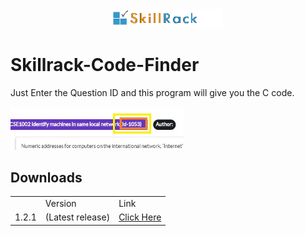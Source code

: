 
<div align="center">
    <img width=35% src="https://github.com/rishav394/Skillrack-Code-Finder/blob/master/Images/logo.gif">
</div>

# Skillrack-Code-Finder
Just Enter the Question ID and this program will give you the C code.

<div align="left">
    <img width=55% src="https://github.com/rishav394/Skillrack-Code-Finder/blob/master/Images/ID%20demo.JPG">
</div>

<h2>Downloads</h2>
<table>
<th>
  <td>
  Version
  </td>
<td>Link</td>
</th>
<tr>
<td>1.2.1</td>
<td>(Latest release)</td>
  <td>
  <a href="https://github.com/rishav394/Skillrack-Code-Finder/releases/download/1.2.1/Code.exe">Click Here</a>
  </td>
</tr>
</table>
